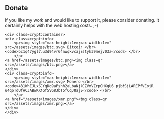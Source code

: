 ## Donate

If you like my work and would like to support it, please consider donating. It certainly helps with the web hosting costs. ;-)

~~~
<div class=cryptocontainer>
<div class=cryptoinfo>
    <p><img style="max-height:1em;max-width:1em" src=/assets/images/btc.svg> Bitcoin </br>
<code>bc1q47ygl7uu3d94vr64nwqkvcajrstyk39mejv03a</code> </br>
    </p>
<a href=/assets/images/btc.png><img class=qr src=/assets/images/btc.png></a>
</div>
<div class=cryptoinfo>
    <p><img style="max-height:1em;max-width:1em" src=/assets/images/xmr.svg> Monero </br>
<code>431WhEJLxSCYqDo9aPshh2aLbaNjkCZVmVZrpGHXgU6 pjb3SjLAREPfVEojR
u4qoTdUfACJABwKK4Gf5VG8JbT5fCqJ8aj2</code> </br>
    </p>
<a href="/assets/images/xmr.png"><img class=qr src=/assets/images/xmr.png></a>
</div>
</div>
~~~

<!-- @@left
- Donate Bitcoin ([QR](/assets/images/btc.png)): `bc1q47ygl7uu3d94vr64nwqkvcajrstyk39mejv03a`
@@

@@crypto
\fig{/assets/images/btc.png}
@@

@@left
- Donate Monero ([QR](/assets/images/xmr.png)): `431WhEJLxSCYqDo9aPshh2aLbaNjkCZVmVZrpGHXgU6
pjb3SjLAREPfVEojRu4qoTdUfACJABwKK4Gf5VG8JbT5fCqJ8aj2`
@@

@@crypto
\fig{/assets/images/xmr.png}
@@ -->
